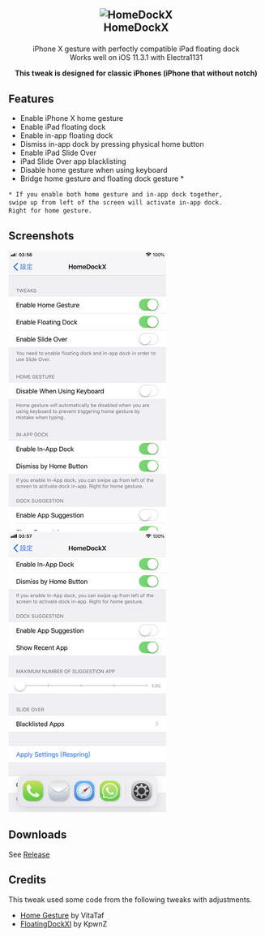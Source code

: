 <center>
<h2>

![HomeDockX](prefsbundle/Resources/HomeDockX@2x.png)  
HomeDockX  

</h2>

iPhone X gesture with perfectly compatible iPad floating dock  
Works well on iOS 11.3.1 with Electra1131

**This tweak is designed for classic iPhones (iPhone that without notch)**
</center>


## Features
- Enable iPhone X home gesture
- Enable iPad floating dock
- Enable in-app floating dock
- Dismiss in-app dock by pressing physical home button
- Enable iPad Slide Over
- iPad Slide Over app blacklisting
- Disable home gesture when using keyboard
- Bridge home gesture and floating dock gesture *


```
* If you enable both home gesture and in-app dock together, 
swipe up from left of the screen will activate in-app dock. 
Right for home gesture.
```


## Screenshots
![Screenshot](screenshots/screenshot_1.png)
![Screenshot](screenshots/screenshot_2.png)


## Downloads
See [Release](https://github.com/brian9206/HomeDockX/releases/latest)


## Credits
This tweak used some code from the following tweaks with adjustments.
- [Home Gesture](https://github.com/VitaTaf/HomeGesture) by VitaTaf
- [FloatingDockXI](https://github.com/KpwnZ/FloatingDockXI) by KpwnZ
